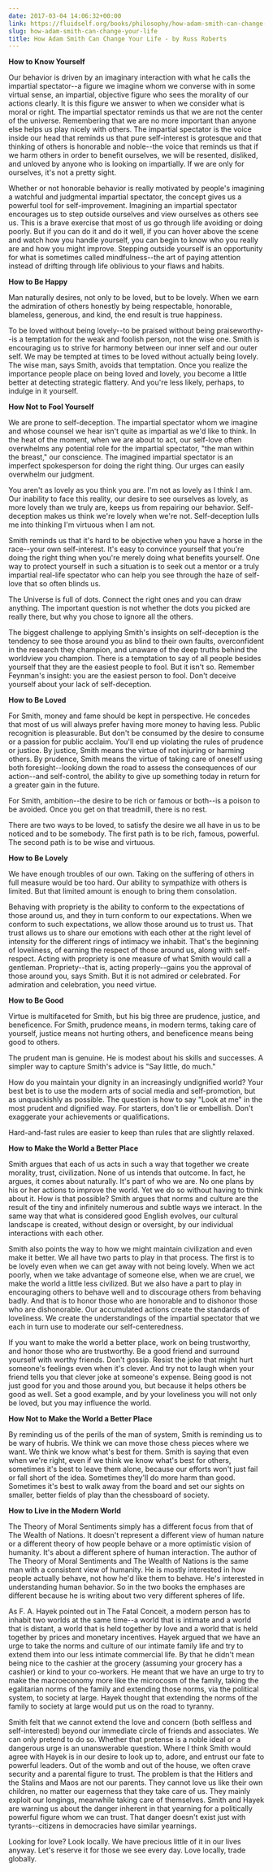 ```yaml
---
date: 2017-03-04 14:06:32+00:00
link: https://fluidself.org/books/philosophy/how-adam-smith-can-change-your-life
slug: how-adam-smith-can-change-your-life
title: How Adam Smith Can Change Your Life - by Russ Roberts
---
```


**How to Know Yourself**

Our behavior is driven by an imaginary interaction with what he calls the impartial spectator--a figure we imagine whom we converse with in some virtual sense, an impartial, objective figure who sees the morality of our actions clearly. It is this figure we answer to when we consider what is moral or right. The impartial spectator reminds us that we are not the center of the universe. Remembering that we are no more important than anyone else helps us play nicely with others. The impartial spectator is the voice inside our head that reminds us that pure self-interest is grotesque and that thinking of others is honorable and noble--the voice that reminds us that if we harm others in order to benefit ourselves, we will be resented, disliked, and unloved by anyone who is looking on impartially. If we are only for ourselves, it's not a pretty sight.

Whether or not honorable behavior is really motivated by people's imagining a watchful and judgmental impartial spectator, the concept gives us a powerful tool for self-improvement. Imagining an impartial spectator encourages us to step outside ourselves and view ourselves as others see us. This is a brave exercise that most of us go through life avoiding or doing poorly. But if you can do it and do it well, if you can hover above the scene and watch how you handle yourself, you can begin to know who you really are and how you might improve. Stepping outside yourself is an opportunity for what is sometimes called mindfulness--the art of paying attention instead of drifting through life oblivious to your flaws and habits.

**How to Be Happy**

Man naturally desires, not only to be loved, but to be lovely. When we earn the admiration of others honestly by being respectable, honorable, blameless, generous, and kind, the end result is true happiness.

To be loved without being lovely--to be praised without being praiseworthy--is a temptation for the weak and foolish person, not the wise one. Smith is encouraging us to strive for harmony between our inner self and our outer self. We may be tempted at times to be loved without actually being lovely. The wise man, says Smith, avoids that temptation. Once you realize the importance people place on being loved and lovely, you become a little better at detecting strategic flattery. And you're less likely, perhaps, to indulge in it yourself.

**How Not to Fool Yourself**

We are prone to self-deception. The impartial spectator whom we imagine and whose counsel we hear isn't quite as impartial as we'd like to think. In the heat of the moment, when we are about to act, our self-love often overwhelms any potential role for the impartial spectator, "the man within the breast," our conscience. The imagined impartial spectator is an imperfect spokesperson for doing the right thing. Our urges can easily overwhelm our judgment.

You aren't as lovely as you think you are. I'm not as lovely as I think I am. Our inability to face this reality, our desire to see ourselves as lovely, as more lovely than we truly are, keeps us from repairing our behavior. Self-deception makes us think we're lovely when we're not. Self-deception lulls me into thinking I'm virtuous when I am not.

Smith reminds us that it's hard to be objective when you have a horse in the race--your own self-interest. It's easy to convince yourself that you're doing the right thing when you're merely doing what benefits yourself. One way to protect yourself in such a situation is to seek out a mentor or a truly impartial real-life spectator who can help you see through the haze of self-love that so often blinds us.

The Universe is full of dots. Connect the right ones and you can draw anything. The important question is not whether the dots you picked are really there, but why you chose to ignore all the others.

The biggest challenge to applying Smith's insights on self-deception is the tendency to see those around you as blind to their own faults, overconfident in the research they champion, and unaware of the deep truths behind the worldview you champion. There is a temptation to say of all people besides yourself that they are the easiest people to fool. But it isn't so. Remember Feynman's insight: you are the easiest person to fool. Don't deceive yourself about your lack of self-deception.

**How to Be Loved**

For Smith, money and fame should be kept in perspective. He concedes that most of us will always prefer having more money to having less. Public recognition is pleasurable. But don't be consumed by the desire to consume or a passion for public acclaim. You'll end up violating the rules of prudence or justice. By justice, Smith means the virtue of not injuring or harming others. By prudence, Smith means the virtue of taking care of oneself using both foresight--looking down the road to assess the consequences of our action--and self-control, the ability to give up something today in return for a greater gain in the future.

For Smith, ambition--the desire to be rich or famous or both--is a poison to be avoided. Once you get on that treadmill, there is no rest.

There are two ways to be loved, to satisfy the desire we all have in us to be noticed and to be somebody. The first path is to be rich, famous, powerful. The second path is to be wise and virtuous.

**How to Be Lovely**

We have enough troubles of our own. Taking on the suffering of others in full measure would be too hard. Our ability to sympathize with others is limited. But that limited amount is enough to bring them consolation.

Behaving with propriety is the ability to conform to the expectations of those around us, and they in turn conform to our expectations. When we conform to such expectations, we allow those around us to trust us. That trust allows us to share our emotions with each other at the right level of intensity for the different rings of intimacy we inhabit. That's the beginning of loveliness, of earning the respect of those around us, along with self-respect. Acting with propriety is one measure of what Smith would call a gentleman. Propriety--that is, acting properly--gains you the approval of those around you, says Smith. But it is not admired or celebrated. For admiration and celebration, you need virtue.

**How to Be Good**

Virtue is multifaceted for Smith, but his big three are prudence, justice, and beneficence. For Smith, prudence means, in modern terms, taking care of yourself, justice means not hurting others, and beneficence means being good to others.

The prudent man is genuine. He is modest about his skills and successes. A simpler way to capture Smith's advice is "Say little, do much."

How do you maintain your dignity in an increasingly undignified world? Your best bet is to use the modern arts of social media and self-promotion, but as unquackishly as possible. The question is how to say "Look at me" in the most prudent and dignified way. For starters, don't lie or embellish. Don't exaggerate your achievements or qualifications.

Hard-and-fast rules are easier to keep than rules that are slightly relaxed.

**How to Make the World a Better Place**

Smith argues that each of us acts in such a way that together we create morality, trust, civilization. None of us intends that outcome. In fact, he argues, it comes about naturally. It's part of who we are. No one plans by his or her actions to improve the world. Yet we do so without having to think about it. How is that possible? Smith argues that norms and culture are the result of the tiny and infinitely numerous and subtle ways we interact. In the same way that what is considered good English evolves, our cultural landscape is created, without design or oversight, by our individual interactions with each other.

Smith also points the way to how we might maintain civilization and even make it better. We all have two parts to play in that process. The first is to be lovely even when we can get away with not being lovely. When we act poorly, when we take advantage of someone else, when we are cruel, we make the world a little less civilized. But we also have a part to play in encouraging others to behave well and to discourage others from behaving badly. And that is to honor those who are honorable and to dishonor those who are dishonorable. Our accumulated actions create the standards of loveliness. We create the understandings of the impartial spectator that we each in turn use to moderate our self-centeredness.

If you want to make the world a better place, work on being trustworthy, and honor those who are trustworthy. Be a good friend and surround yourself with worthy friends. Don't gossip. Resist the joke that might hurt someone's feelings even when it's clever. And try not to laugh when your friend tells you that clever joke at someone's expense. Being good is not just good for you and those around you, but because it helps others be good as well. Set a good example, and by your loveliness you will not only be loved, but you may influence the world.

**How Not to Make the World a Better Place**

By reminding us of the perils of the man of system, Smith is reminding us to be wary of hubris. We think we can move those chess pieces where we want. We think we know what's best for them. Smith is saying that even when we're right, even if we think we know what's best for others, sometimes it's best to leave them alone, because our efforts won't just fail or fall short of the idea. Sometimes they'll do more harm than good. Sometimes it's best to walk away from the board and set our sights on smaller, better fields of play than the chessboard of society.

**How to Live in the Modern World**

The Theory of Moral Sentiments simply has a different focus from that of The Wealth of Nations. It doesn't represent a different view of human nature or a different theory of how people behave or a more optimistic vision of humanity. It's about a different sphere of human interaction. The author of The Theory of Moral Sentiments and The Wealth of Nations is the same man with a consistent view of humanity. He is mostly interested in how people actually behave, not how he'd like them to behave. He's interested in understanding human behavior. So in the two books the emphases are different because he is writing about two very different spheres of life.

As F. A. Hayek pointed out in The Fatal Conceit, a modern person has to inhabit two worlds at the same time--a world that is intimate and a world that is distant, a world that is held together by love and a world that is held together by prices and monetary incentives. Hayek argued that we have an urge to take the norms and culture of our intimate family life and try to extend them into our less intimate commercial life. By that he didn't mean being nice to the cashier at the grocery (assuming your grocery has a cashier) or kind to your co-workers. He meant that we have an urge to try to make the macroeconomy more like the microcosm of the family, taking the egalitarian norms of the family and extending those norms, via the political system, to society at large. Hayek thought that extending the norms of the family to society at large would put us on the road to tyranny.

Smith felt that we cannot extend the love and concern (both selfless and self-interested) beyond our immediate circle of friends and associates. We can only pretend to do so. Whether that pretense is a noble ideal or a dangerous urge is an unanswerable question. Where I think Smith would agree with Hayek is in our desire to look up to, adore, and entrust our fate to powerful leaders. Out of the womb and out of the house, we often crave security and a parental figure to trust. The problem is that the Hitlers and the Stalins and Maos are not our parents. They cannot love us like their own children, no matter our eagerness that they take care of us. They mainly exploit our longings, meanwhile taking care of themselves. Smith and Hayek are warning us about the danger inherent in that yearning for a politically powerful figure whom we can trust. That danger doesn't exist just with tyrants--citizens in democracies have similar yearnings.

Looking for love? Look locally. We have precious little of it in our lives anyway. Let's reserve it for those we see every day. Love locally, trade globally.
